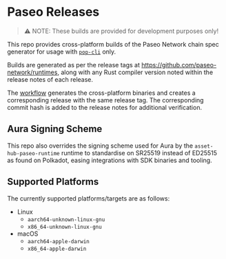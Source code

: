 # Paseo Releases
> ⚠️ NOTE: These builds are provided for development purposes only!

This repo provides cross-platform builds of the Paseo Network chain spec generator for usage with [`pop-cli`](https://github.com/r0gue-io/pop-cli) only.

Builds are generated as per the release tags at https://github.com/paseo-network/runtimes, along with any Rust compiler version noted within the release notes of each release.

The [workflow](./.github/workflows/release.yml) generates the cross-platform binaries and creates a corresponding release with the same release tag. The corresponding commit hash is added to the release notes for additional verification.

## Aura Signing Scheme
This repo also overrides the signing scheme used for Aura by the `asset-hub-paseo-runtime` runtime to standardise on 
SR25519 instead of ED25515 as found on Polkadot, easing integrations with SDK binaries and tooling.

## Supported Platforms
The currently supported platforms/targets are as follows:
- Linux
    - `aarch64-unknown-linux-gnu`
    - `x86_64-unknown-linux-gnu`
- macOS
    - `aarch64-apple-darwin`
    - `x86_64-apple-darwin`
